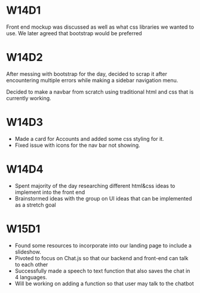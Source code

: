 # W14D1

Front end mockup was discussed as well as what css libraries
we wanted to use.
We later agreed that bootstrap would be preferred


# W14D2

After messing with bootstrap for the day, decided to scrap it after encountering multiple errors
while making a sidebar navigation menu.

Decided to make a navbar from scratch using traditional html and css that is currently working.


# W14D3

- Made a card for Accounts and added some css styling for it.
- Fixed issue with icons for the nav bar not showing.


# W14D4

- Spent majority of the day researching different html&css ideas to implement into
the front end
- Brainstormed ideas with the group on UI ideas that can be implemented as a
stretch goal

# W15D1
- Found some resources to incorporate into our landing page to include a slideshow.
- Pivoted to focus on Chat.js so that our backend and front-end can talk to each other
- Successfully made a speech to text function that also saves the chat in 4 languages.
- Will be working on adding a function so that user may talk to the chatbot

